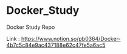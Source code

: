 # Docker_Study
Docker Study Repo

Link : https://www.notion.so/pb0364/Docker-4b7c5c84e9ac437188e62c47fe5a6ac5
